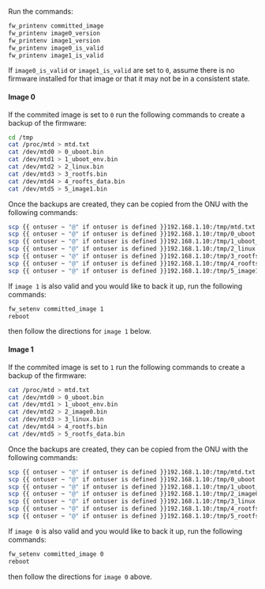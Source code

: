 
Run the commands:

```sh
fw_printenv committed_image 
fw_printenv image0_version
fw_printenv image1_version 
fw_printenv image0_is_valid 
fw_printenv image1_is_valid
```

If `image0_is_valid` or `image1_is_valid` are set to `0`, assume there is no firmware installed for that image or that it may not be in a consistent state.

#### Image 0

If the commited image is set to `0` run the following commands to create a backup of the firmware:

```sh
cd /tmp
cat /proc/mtd > mtd.txt
cat /dev/mtd0 > 0_uboot.bin
cat /dev/mtd1 > 1_uboot_env.bin
cat /dev/mtd2 > 2_linux.bin
cat /dev/mtd3 > 3_rootfs.bin
cat /dev/mtd4 > 4_roofts_data.bin
cat /dev/mtd5 > 5_image1.bin
```

Once the backups are created, they can be copied from the ONU with the following commands:

```sh
scp {{ ontuser ~ "@" if ontuser is defined }}192.168.1.10:/tmp/mtd.txt .
scp {{ ontuser ~ "@" if ontuser is defined }}192.168.1.10:/tmp/0_uboot.bin .
scp {{ ontuser ~ "@" if ontuser is defined }}192.168.1.10:/tmp/1_uboot_env.bin .
scp {{ ontuser ~ "@" if ontuser is defined }}192.168.1.10:/tmp/2_linux.bin .
scp {{ ontuser ~ "@" if ontuser is defined }}192.168.1.10:/tmp/3_rootfs.bin .
scp {{ ontuser ~ "@" if ontuser is defined }}192.168.1.10:/tmp/4_roofts_data.bin .
scp {{ ontuser ~ "@" if ontuser is defined }}192.168.1.10:/tmp/5_image1.bin .
```

If `image 1` is also valid and you would like to back it up, run the following commands:

```sh
fw_setenv committed_image 1
reboot
```

then follow the directions for `image 1` below.

#### Image 1

If the commited image is set to `1` run the following commands to create a backup of the firmware:

```sh
cat /proc/mtd > mtd.txt
cat /dev/mtd0 > 0_uboot.bin
cat /dev/mtd1 > 1_uboot_env.bin
cat /dev/mtd2 > 2_image0.bin
cat /dev/mtd3 > 3_linux.bin
cat /dev/mtd4 > 4_rootfs.bin
cat /dev/mtd5 > 5_rootfs_data.bin
```

Once the backups are created, they can be copied from the ONU with the following commands:

```sh
scp {{ ontuser ~ "@" if ontuser is defined }}192.168.1.10:/tmp/mtd.txt .
scp {{ ontuser ~ "@" if ontuser is defined }}192.168.1.10:/tmp/0_uboot.bin .
scp {{ ontuser ~ "@" if ontuser is defined }}192.168.1.10:/tmp/1_uboot_env.bin .
scp {{ ontuser ~ "@" if ontuser is defined }}192.168.1.10:/tmp/2_image0.bin .
scp {{ ontuser ~ "@" if ontuser is defined }}192.168.1.10:/tmp/3_linux.bin .
scp {{ ontuser ~ "@" if ontuser is defined }}192.168.1.10:/tmp/4_rootfs.bin .
scp {{ ontuser ~ "@" if ontuser is defined }}192.168.1.10:/tmp/5_rootfs_data.bin .
```

If `image 0` is also valid and you would like to back it up, run the following commands:

```sh
fw_setenv committed_image 0
reboot
```

then follow the directions for `image 0` above.
